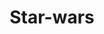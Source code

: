 ---
title: Star-wars
description: Kolorowanki Star-wars
canonical: /film/star-wars
tags:
- film
- star-wars
---